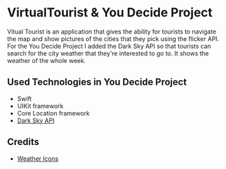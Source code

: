 # VirtualTourist & You Decide Project 

Vitual Tourist is an application that gives the ability for tourists to navigate the map and show pictures of the cities
that they pick using the flicker API. For the You Decide Project I added the Dark Sky API so that tourists can search
for the city weather that they're interested to go to. It shows the weather of the whole week. 

## Used Technologies in You Decide Project
* Swift 
* UIKit framework
* Core Location framework
* [Dark Sky API](https://darksky.net/dev/docs)

## Credits 
* [Weather Icons](https://icons8.com/icon/pack/weather/plasticine)

